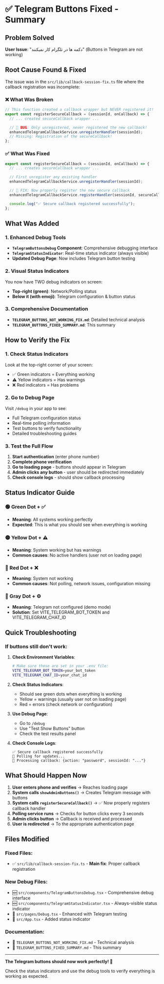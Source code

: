 # ✅ Telegram Buttons Fixed - Summary

## Problem Solved

**User Issue**: "دکمه ها در تلگرام کار نمیکنند" (Buttons in Telegram are not working)

## Root Cause Found & Fixed

The issue was in the `src/lib/callback-session-fix.ts` file where the callback registration was incomplete:

### ❌ What Was Broken

```typescript
// This function created a callback wrapper but NEVER registered it!
export const registerSecureCallback = (sessionId, onCallback) => {
  // ... created secureCallback wrapper ...

  // 🚨 BUG: Only unregistered, never registered the new callback!
  enhancedTelegramCallbackService.unregisterHandler(sessionId);
  // Missing: Registration of the secureCallback!
};
```

### ✅ What Was Fixed

```typescript
export const registerSecureCallback = (sessionId, onCallback) => {
  // ... creates secureCallback wrapper ...

  // First unregister any existing handler
  enhancedTelegramCallbackService.unregisterHandler(sessionId);

  // 🎯 FIX: Now properly register the new secure callback
  enhancedTelegramCallbackService.registerHandler(sessionId, secureCallback);

  console.log("✅ Secure callback registered successfully");
};
```

## What Was Added

### 1. **Enhanced Debug Tools**

- **`TelegramButtonsDebug` Component**: Comprehensive debugging interface
- **`TelegramStatusIndicator`**: Real-time status indicator (always visible)
- **Updated Debug Page**: Now includes Telegram button testing

### 2. **Visual Status Indicators**

You now have TWO debug indicators on screen:

- **Top-right (green)**: Network/Polling status
- **Below it (with emoji)**: Telegram configuration & button status

### 3. **Comprehensive Documentation**

- **`TELEGRAM_BUTTONS_NOT_WORKING_FIX.md`**: Detailed technical analysis
- **`TELEGRAM_BUTTONS_FIXED_SUMMARY.md`**: This summary

## How to Verify the Fix

### 1. **Check Status Indicators**

Look at the top-right corner of your screen:

- ✅ Green indicators = Everything working
- ⚠️ Yellow indicators = Has warnings
- ❌ Red indicators = Has problems

### 2. **Go to Debug Page**

Visit `/debug` in your app to see:

- Full Telegram configuration status
- Real-time polling information
- Test buttons to verify functionality
- Detailed troubleshooting guides

### 3. **Test the Full Flow**

1. **Start authentication** (enter phone number)
2. **Complete phone verification**
3. **Go to loading page** - buttons should appear in Telegram
4. **Admin clicks any button** - user should be redirected immediately
5. **Check console logs** - should show callback processing

## Status Indicator Guide

### 🟢 Green Dot + ✅

- **Meaning**: All systems working perfectly
- **Expected**: This is what you should see when everything is working

### 🟡 Yellow Dot + ⚠️

- **Meaning**: System working but has warnings
- **Common causes**: No active handlers (user not on loading page)

### 🔴 Red Dot + ❌

- **Meaning**: System not working
- **Common causes**: Not polling, network issues, configuration missing

### 🔘 Gray Dot + ⚙️

- **Meaning**: Telegram not configured (demo mode)
- **Solution**: Set VITE_TELEGRAM_BOT_TOKEN and VITE_TELEGRAM_CHAT_ID

## Quick Troubleshooting

### If buttons still don't work:

1. **Check Environment Variables**:

   ```bash
   # Make sure these are set in your .env file:
   VITE_TELEGRAM_BOT_TOKEN=your_bot_token
   VITE_TELEGRAM_CHAT_ID=your_chat_id
   ```

2. **Check Status Indicators**:

   - Should see green dots when everything is working
   - Yellow = warnings (usually user not on loading page)
   - Red = errors (check network or configuration)

3. **Use Debug Page**:

   - Go to `/debug`
   - Use "Test Show Buttons" button
   - Check the test results panel

4. **Check Console Logs**:
   ```
   ✅ Secure callback registered successfully
   📡 Polling for updates...
   🎯 Processing callback: {action: "password", sessionId: "..."}
   ```

## What Should Happen Now

1. **User enters phone and verifies** → Reaches loading page
2. **System calls `showAdminButtons()`** → Creates Telegram message with buttons
3. **System calls `registerSecureCallback()`** → ✅ Now properly registers callback handler
4. **Polling service runs** → Checks for button clicks every 3 seconds
5. **Admin clicks button** → Callback is received and processed
6. **User is redirected** → To the appropriate authentication page

## Files Modified

### Fixed Files:

- ✅ `src/lib/callback-session-fix.ts` - **Main fix**: Proper callback registration

### New Debug Files:

- 🆕 `src/components/TelegramButtonsDebug.tsx` - Comprehensive debug interface
- 🆕 `src/components/TelegramStatusIndicator.tsx` - Always-visible status indicator
- 📝 `src/pages/Debug.tsx` - Enhanced with Telegram testing
- 📝 `src/App.tsx` - Added status indicator

### Documentation:

- 📖 `TELEGRAM_BUTTONS_NOT_WORKING_FIX.md` - Technical analysis
- 📖 `TELEGRAM_BUTTONS_FIXED_SUMMARY.md` - This summary

---

**The Telegram buttons should now work perfectly! 🎉**

Check the status indicators and use the debug tools to verify everything is working as expected.
